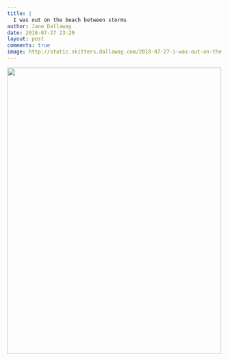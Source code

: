 ```yaml
---
title: |
  I was out on the beach between storms
author: Jane Dallaway
date: 2018-07-27 23:29
layout: post
comments: true
image: http://static.skitters.dallaway.com/2018-07-27-i-was-out-on-the-beach-between-storms-thumb-1-IMG-5186.JPG
---
```


<div>
        <a href="http://static.skitters.dallaway.com/2018-07-27-i-was-out-on-the-beach-between-storms-fullsize-1-IMG-5186.JPG">
          <img src="http://static.skitters.dallaway.com/2018-07-27-i-was-out-on-the-beach-between-storms-thumb-1-IMG-5186.JPG" width="500" height="667"/>
        </a>
      </div>


  
      